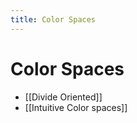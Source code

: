 ```yaml
---
title: Color Spaces
---
```


# Color Spaces
- [[Divide Oriented]]
- [[Intuitive Color spaces]]











